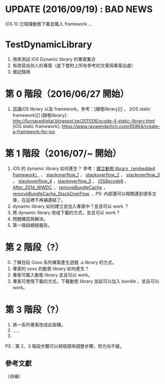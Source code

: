 # UPDATE (2016/09/19) : BAD NEWS 

iOS 10 已阻擋動態下載並載入 framework....

# TestDynamicLibrary

1. 用來測試 iOS Dynamic library 的專案集合
2. 有改寫自別人的專案（底下會附上所有參考的文章與專案出處）
3. 做記錄用

# 第 0 階段（2016/06/27 開始）

1. 認識iOS library 以及 framework。參考：[靜態library][] ， [iOS static framework][]
[靜態library]: http://furnacedigital.blogspot.tw/2011/06/xcode-4-static-library.html
[iOS static framework]: https://www.raywenderlich.com/65964/create-a-framework-for-ios


# 第 1 階段（2016/07/~ 開始）

1. iOS 的 dynamic library 如何產生？ 參考：[建立動態 library（embedded framework）][] ， [stackoverflow_1][] ， [stackoverflow_2][] ， [stackoverflow_3][] ， [stackoverflow_4][] ，[stackoverflow_5][] ， [iOS8xcode6][] ，  [After_2014_WWDC][] ， [removeBundleCache][] ， [removeBundleCache_StackOverFlow][] ... PS: 內部還可以相關連到很多文章，在這裡不再補連結了。
2. dynamic library 如何建立並加入專案中？並且可以 work ？
3. 將 dynamic library 改成下載的方式，並且可以 work ?
4. 問題確認與解決。
5. 第一階段總結報告。

[建立動態 library（embedded framework）]: http://foggry.com/blog/2014/06/12/wwdc2014zhi-iosshi-yong-dong-tai-ku/
[stackoverflow_1]: http://stackoverflow.com/questions/15331056/library-static-dynamic-or-framework-project-inside-another-project
[stackoverflow_2]: http://stackoverflow.com/questions/4733847/can-you-build-dynamic-libraries-for-ios-and-load-them-at-runtime
[stackoverflow_3]: http://stackoverflow.com/questions/25080914/will-ios-8-support-dynamic-linking
[stackoverflow_4]: http://stackoverflow.com/questions/27899799/ios-static-vs-dynamic-frameworks-clarifications
[stackoverflow_5]: http://stackoverflow.com/questions/27484997/how-to-create-an-umbrella-framework-in-ios-sdk
[iOS8xcode6]: http://www.insert.io/frameworkios8xcode6/
[After_2014_WWDC]: http://foggry.com/blog/2014/06/12/wwdc2014zhi-iosshi-yong-dong-tai-ku/
[removeBundleCache]: https://michelf.ca/blog/2010/killer-private-eraser/
[removeBundleCache_StackOverFlow]: http://stackoverflow.com/questions/13525665/is-there-a-way-to-invalidate-nsbundle-localization-cache-withour-restarting-app


# 第 2 階段（?）

0. 了解目前 Ooxx 系列專案產生遊戲 .a library 的方式。
1. 專案的 ooxx 的動態 library 如何產生？
2. 專案可載入動態 library 並且可以 work。
3. 專案可使用下載的方式，下載動態 library 並起可以加入 bundle 、並且可以 work。


# 第 3 階段（?）

1. 將一系列專案改成此架構。
2. .....
3. 

PS：第 2、3 階段步驟可以視瓶頸來調整步驟，但方向不變。


## 參考文獻
（待補）

